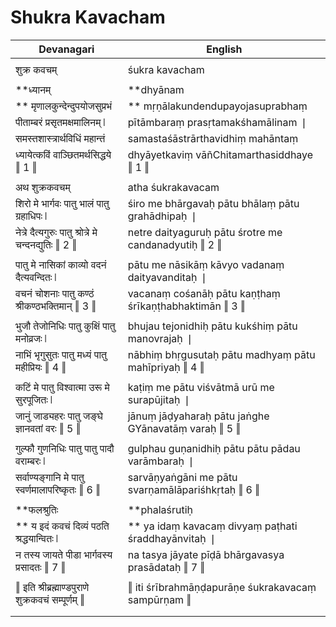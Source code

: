 # Shukra Kavacham

| Devanagari | English |
| ------ | ------ |
|  |  |
| शुक्र कवचम्   | śukra kavacham   |
|  |  |
| **ध्यानम्   | **dhyānam   |
| ** मृणालकुन्देन्दुपयोजसुप्रभं   | ** mṛṇālakundendupayojasuprabhaṃ   |
| पीताम्बरं प्रसृतमक्षमालिनम् ❘   | pītāmbaraṃ prasṛtamakśhamālinam ❘   |
| समस्तशास्त्रार्थविधिं महान्तं   | samastaśāstrārthavidhiṃ mahāntaṃ   |
| ध्यायेत्कविं वाञ्छितमर्थसिद्धये ‖ 1 ‖   | dhyāyetkaviṃ vāñChitamarthasiddhaye ‖ 1 ‖   |
|  |  |
| अथ शुक्रकवचम्   | atha śukrakavacam   |
| शिरो मे भार्गवः पातु भालं पातु ग्रहाधिपः ❘   | śiro me bhārgavaḥ pātu bhālaṃ pātu grahādhipaḥ ❘   |
| नेत्रे दैत्यगुरुः पातु श्रोत्रे मे चन्दनद्युतिः ‖ 2 ‖   | netre daityaguruḥ pātu śrotre me candanadyutiḥ ‖ 2 ‖   |
|  |  |
| पातु मे नासिकां काव्यो वदनं दैत्यवन्दितः ❘   | pātu me nāsikāṃ kāvyo vadanaṃ daityavanditaḥ ❘   |
| वचनं चोशनाः पातु कण्ठं श्रीकण्ठभक्तिमान् ‖ 3 ‖   | vacanaṃ cośanāḥ pātu kaṇṭhaṃ śrīkaṇṭhabhaktimān ‖ 3 ‖   |
|  |  |
| भुजौ तेजोनिधिः पातु कुक्षिं पातु मनोव्रजः ❘   | bhujau tejonidhiḥ pātu kukśhiṃ pātu manovrajaḥ ❘   |
| नाभिं भृगुसुतः पातु मध्यं पातु महीप्रियः ‖ 4 ‖   | nābhiṃ bhṛgusutaḥ pātu madhyaṃ pātu mahīpriyaḥ ‖ 4 ‖   |
|  |  |
| कटिं मे पातु विश्वात्मा उरू मे सुरपूजितः ❘   | kaṭiṃ me pātu viśvātmā urū me surapūjitaḥ ❘   |
| जानुं जाड्यहरः पातु जङ्घे ज्ञानवतां वरः ‖ 5 ‖   | jānuṃ jāḍyaharaḥ pātu jaṅghe GYānavatāṃ varaḥ ‖ 5 ‖   |
|  |  |
| गुल्फौ गुणनिधिः पातु पातु पादौ वराम्बरः ❘   | gulphau guṇanidhiḥ pātu pātu pādau varāmbaraḥ ❘   |
| सर्वाण्यङ्गानि मे पातु स्वर्णमालापरिष्कृतः ‖ 6 ‖   | sarvāṇyaṅgāni me pātu svarṇamālāpariśhkṛtaḥ ‖ 6 ‖   |
|  |  |
|  **फलश्रुतिः   |  **phalaśrutiḥ   |
| ** य इदं कवचं दिव्यं पठति श्रद्धयान्वितः ❘   | ** ya idaṃ kavacaṃ divyaṃ paṭhati śraddhayānvitaḥ ❘   |
| न तस्य जायते पीडा भार्गवस्य प्रसादतः ‖ 7 ‖   | na tasya jāyate pīḍā bhārgavasya prasādataḥ ‖ 7 ‖   |
|  |  |
| ‖ इति श्रीब्रह्माण्डपुराणे शुक्रकवचं सम्पूर्णम् ‖   | ‖ iti śrībrahmāṇḍapurāṇe śukrakavacaṃ sampūrṇam ‖   |
|  |  |
|  |  |
